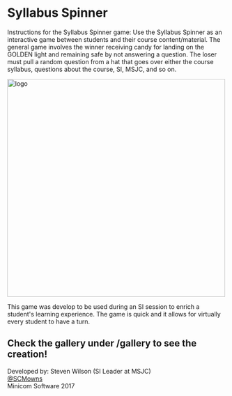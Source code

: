 # Syllabus Spinner
Instructions for the Syllabus Spinner game: Use the Syllabus Spinner as an interactive game between students and their course content/material. The general game involves the winner receiving candy for landing on the GOLDEN light and remaining safe by not answering a question. The loser must pull a random question from a hat that goes over either the course syllabus, questions about the course, SI, MSJC, and so on. 

 <img src="http://www.scmowns.com/wp-content/uploads/2017/08/Syllabus-Spinner-Minicom-Software-SCMowns.png" alt="logo" height="500" width="500"> 

This game was develop to be used during an SI session to enrich a student's learning experience. The game is quick and it allows for virtually every student to have a turn. 

## Check the gallery under /gallery to see the creation!


Developed by: Steven Wilson (SI Leader at MSJC) <br>
<a href="https://twitter.com/SCMowns">@SCMowns</a> <br>
Minicom Software 2017
